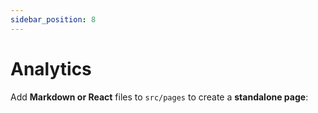 ```yaml
---
sidebar_position: 8
---
```


# Analytics

Add **Markdown or React** files to `src/pages` to create a **standalone page**:
